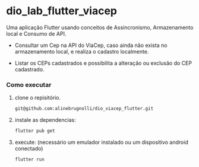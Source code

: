 # dio_lab_flutter_viacep

Uma aplicação Flutter usando conceitos de Assincronismo, Armazenamento local e Consumo de API.

* Consultar um Cep na API do ViaCep, caso ainda não exista no armazenamento local, e realiza o cadastro​ localmente.

* Listar os CEPs cadastrados e possibilita a alteração ou exclusão do CEP​ cadastrado.



### Como executar

1. clone o repisitório.
   ```sh
   git@github.com:alinebrugnolli/dio_viacep_flutter.git
   ```
   
2. instale as dependencias:
 
   ```sh
   flutter pub get
   ```
   
3. execute: (necessário um emulador instalado ou um dispositivo android conectado)
   ```sh
   flutter run
   ```   
